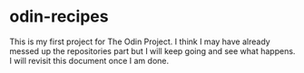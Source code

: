 # odin-recipes
This is my first project for The Odin Project.
I think I may have already messed up the repositories part but I will keep going and see what happens. I will revisit this document once I am done.